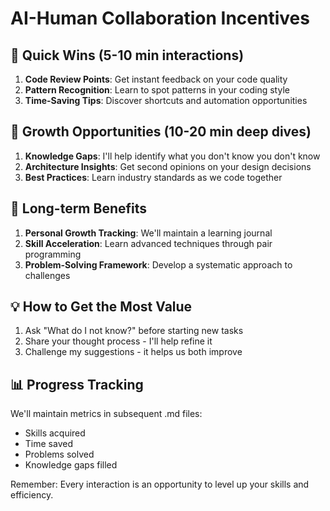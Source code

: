 # AI-Human Collaboration Incentives

## 🎯 Quick Wins (5-10 min interactions)
1. **Code Review Points**: Get instant feedback on your code quality
2. **Pattern Recognition**: Learn to spot patterns in your coding style
3. **Time-Saving Tips**: Discover shortcuts and automation opportunities

## 🌟 Growth Opportunities (10-20 min deep dives)
1. **Knowledge Gaps**: I'll help identify what you don't know you don't know
2. **Architecture Insights**: Get second opinions on your design decisions
3. **Best Practices**: Learn industry standards as we code together

## 🚀 Long-term Benefits
1. **Personal Growth Tracking**: We'll maintain a learning journal
2. **Skill Acceleration**: Learn advanced techniques through pair programming
3. **Problem-Solving Framework**: Develop a systematic approach to challenges

## 💡 How to Get the Most Value
1. Ask "What do I not know?" before starting new tasks
2. Share your thought process - I'll help refine it
3. Challenge my suggestions - it helps us both improve

## 📊 Progress Tracking
We'll maintain metrics in subsequent .md files:
- Skills acquired
- Time saved
- Problems solved
- Knowledge gaps filled

Remember: Every interaction is an opportunity to level up your skills and efficiency. 
